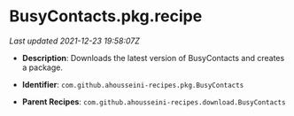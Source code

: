 # BusyContacts.pkg.recipe

_Last updated 2021-12-23 19:58:07Z_

- **Description**: Downloads the latest version of BusyContacts and creates a package.

- **Identifier**: `com.github.ahousseini-recipes.pkg.BusyContacts`

- **Parent Recipes**: `com.github.ahousseini-recipes.download.BusyContacts`